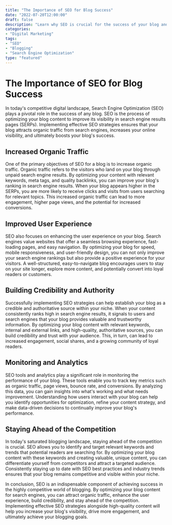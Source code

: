 ```yaml
--- 
title: "The Importance of SEO for Blog Success" 
date: "2022-07-20T12:00:00" 
draft: false 
description: "Learn why SEO is crucial for the success of your blog and how to optimize your content for search engines." 
categories: 
- "Digital Marketing" 
tags: 
- "SEO" 
- "Blogging" 
- "Search Engine Optimization" 
type: "featured" 
--- 
```


# The Importance of SEO for Blog Success

In today's competitive digital landscape, Search Engine Optimization (SEO) plays a pivotal role in the success of any blog. SEO is the process of optimizing your blog content to improve its visibility in search engine results pages (SERPs). Implementing effective SEO strategies ensures that your blog attracts organic traffic from search engines, increases your online visibility, and ultimately boosts your blog's success. 

## Increased Organic Traffic

One of the primary objectives of SEO for a blog is to increase organic traffic. Organic traffic refers to the visitors who land on your blog through unpaid search engine results. By optimizing your content with relevant keywords, meta tags, and quality backlinks, you can improve your blog's ranking in search engine results. When your blog appears higher in the SERPs, you are more likely to receive clicks and visits from users searching for relevant topics. This increased organic traffic can lead to more engagement, higher page views, and the potential for increased conversions.

## Improved User Experience

SEO also focuses on enhancing the user experience on your blog. Search engines value websites that offer a seamless browsing experience, fast-loading pages, and easy navigation. By optimizing your blog for speed, mobile responsiveness, and user-friendly design, you can not only improve your search engine rankings but also provide a positive experience for your visitors. A well-structured, easy-to-navigate blog encourages users to stay on your site longer, explore more content, and potentially convert into loyal readers or customers.

## Building Credibility and Authority

Successfully implementing SEO strategies can help establish your blog as a credible and authoritative source within your niche. When your content consistently ranks high in search engine results, it signals to users and search engines that your blog provides valuable and trustworthy information. By optimizing your blog content with relevant keywords, internal and external links, and high-quality, authoritative sources, you can build credibility and trust with your audience. This, in turn, can lead to increased engagement, social shares, and a growing community of loyal readers.

## Monitoring and Analytics

SEO tools and analytics play a significant role in monitoring the performance of your blog. These tools enable you to track key metrics such as organic traffic, page views, bounce rate, and conversions. By analyzing this data, you can gain insights into what's working and what needs improvement. Understanding how users interact with your blog can help you identify opportunities for optimization, refine your content strategy, and make data-driven decisions to continually improve your blog's performance.

## Staying Ahead of the Competition

In today's saturated blogging landscape, staying ahead of the competition is crucial. SEO allows you to identify and target relevant keywords and trends that potential readers are searching for. By optimizing your blog content with these keywords and creating valuable, unique content, you can differentiate yourself from competitors and attract a targeted audience. Consistently staying up to date with SEO best practices and industry trends ensures that your blog remains competitive and visible within your niche.

In conclusion, SEO is an indispensable component of achieving success in the highly competitive world of blogging. By optimizing your blog content for search engines, you can attract organic traffic, enhance the user experience, build credibility, and stay ahead of the competition. Implementing effective SEO strategies alongside high-quality content will help you increase your blog's visibility, drive more engagement, and ultimately achieve your blogging goals.

